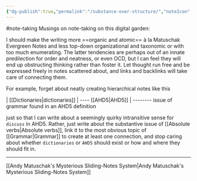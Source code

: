 ```yaml
---
{"dg-publish":true,"permalink":"/substance-over-structure/","noteIcon":"2","created":"","updated":""}
---
```


#note-taking 
Musings on note-taking on this digital garden:

I should make the writing more ==organic and atomic== à la Matuschak Evergreen Notes and less top-down organizational and taxonomic or with too much enumerating. The latter tendencies are perhaps out of an innate predilection for order and neatness, or even OCD, but I can feel they will end up obstructing thinking rather than foster it. Let thought run free and be expressed freely in notes scattered about, and links and backlinks will take care of connecting them.

For example, forget about neatly creating hierarchical notes like this

| [[Dictionaries\|dictionaries]] 
| ---- [[AHD5\|AHD5]]
| -------- issue of grammar found in an AHD5 definition

just so that I can write about a seemingly quirky intransitive sense for `discuss` in AHD5. Rather, just write about the substantive issue of [[Absolute verbs\|Absolute verbs]], link it to the most obvious topic of [[Grammar\|Grammar]] to create at least one connection, and stop caring about whether `dictionaries` or `AHD5` should exist or how and where they should fit in.

---
[[Andy Matuschak's Mysterious Sliding-Notes System\|Andy Matuschak's Mysterious Sliding-Notes System]]